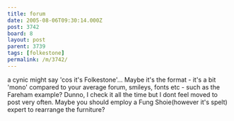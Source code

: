 ```yaml
---
title: forum
date: 2005-08-06T09:30:14.000Z
post: 3742
board: 8
layout: post
parent: 3739
tags: [folkestone]
permalink: /m/3742/
---
```

a cynic might say 'cos it's Folkestone'... Maybe it's the format - it's a bit 'mono' compared to your average forum, smileys, fonts etc - such as the Fareham example? Dunno, I check it all the time but I dont feel moved to post very often.
Maybe you should employ a Fung Shoie(however it's spelt) expert to rearrange the furniture?
